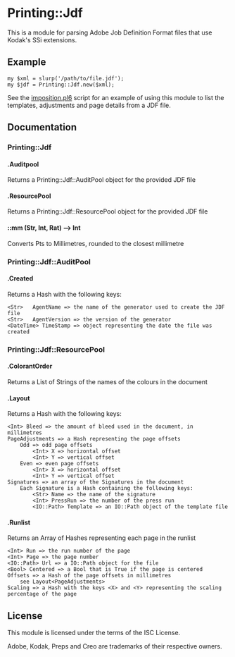 # Printing::Jdf #

This is a module for parsing Adobe Job Definition Format files that use Kodak's
SSi extensions.

## Example ##

    my $xml = slurp('/path/to/file.jdf');
    my $jdf = Printing::Jdf.new($xml);

See the [imposition.pl6](imposition.pl6) script for an example of using
this module to list the templates, adjustments and page details from a
JDF file.

## Documentation ##

### Printing::Jdf ###

#### .Auditpool ####

Returns a Printing::Jdf::AuditPool object for the provided JDF file

#### .ResourcePool ####

Returns a Printing::Jdf::ResourcePool object for the provided JDF file

#### ::mm (Str, Int, Rat) --> Int ####

Converts Pts to Millimetres, rounded to the closest millimetre

### Printing::Jdf::AuditPool ###

#### .Created ####

Returns a Hash with the following keys:

    <Str>   AgentName => the name of the generator used to create the JDF file
    <Str>   AgentVersion => the version of the generator
    <DateTime> TimeStamp => object representing the date the file was created

### Printing::Jdf::ResourcePool ###

#### .ColorantOrder ####

Returns a List of Strings of the names of the colours in the document

#### .Layout ####

Returns a Hash with the following keys:

    <Int> Bleed => the amount of bleed used in the document, in millimetres
    PageAdjustments => a Hash representing the page offsets
        Odd => odd page offsets
            <Int> X => horizontal offset
            <Int> Y => vertical offset
        Even => even page offsets
            <Int> X => horizontal offset
            <Int> Y => vertical offset
    Signatures => an array of the Signatures in the document
        Each Signature is a Hash containing the following keys:
            <Str> Name => the name of the signature
            <Int> PressRun => the number of the press run
            <IO::Path> Template => an IO::Path object of the template file

#### .Runlist ####

Returns an Array of Hashes representing each page in the runlist

    <Int> Run => the run number of the page
    <Int> Page => the page number
    <IO::Path> Url => a IO::Path object for the file
    <Bool> Centered => a Bool that is True if the page is centered
    Offsets => a Hash of the page offsets in millimetres
        see Layout<PageAdjustments>
    Scaling => a Hash with the keys <X> and <Y> representing the scaling percentage of the page

## License ##

This module is licensed under the terms of the ISC License.

Adobe, Kodak, Preps and Creo are trademarks of their respective owners.
